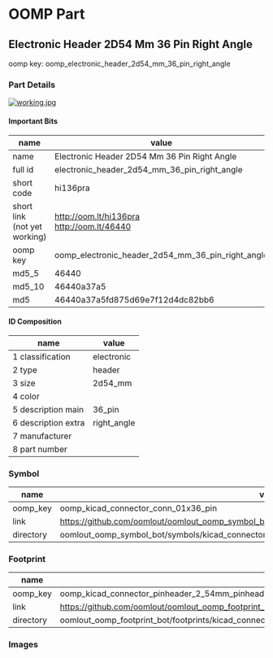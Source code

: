 # OOMP Part  
## Electronic Header 2D54 Mm 36 Pin Right Angle  
  
oomp key: oomp_electronic_header_2d54_mm_36_pin_right_angle  
  
### Part Details  
  
[![working.jpg](working_600.jpg)](working.jpg)  
  
#### Important Bits  
| name | value | 
| --- | --- | 
| name | Electronic Header 2D54 Mm 36 Pin Right Angle | 
| full id | electronic_header_2d54_mm_36_pin_right_angle | 
| short code | hi136pra | 
| short link<br>(not yet working) | http://oom.lt/hi136pra<br>http://oom.lt/46440 | 
| oomp key | oomp_electronic_header_2d54_mm_36_pin_right_angle | 
| md5_5 | 46440 | 
| md5_10 | 46440a37a5 | 
| md5 | 46440a37a5fd875d69e7f12d4dc82bb6 | 
#### ID Composition  
| name | value | 
| --- | --- | 
| 1 classification | electronic | 
| 2 type | header | 
| 3 size | 2d54_mm | 
| 4 color |  | 
| 5 description main | 36_pin | 
| 6 description extra | right_angle | 
| 7 manufacturer |  | 
| 8 part number |  | 
### Symbol  
| name | value | 
| --- | --- | 
| oomp_key | oomp_kicad_connector_conn_01x36_pin | 
| link | https://github.com/oomlout/oomlout_oomp_symbol_bot/tree/main/symbols/kicad_connector_conn_01x36_pin | 
| directory | oomlout_oomp_symbol_bot/symbols/kicad_connector_conn_01x36_pin//working/working.kicad_sym | 
### Footprint  
| name | value | 
| --- | --- | 
| oomp_key | oomp_kicad_connector_pinheader_2_54mm_pinheader_1x36_p2_54mm_vertical | 
| link | https://github.com/oomlout/oomlout_oomp_footprint_bot/tree/main/foootprntss/kicad_connector_pinheader_2_54mm_pinheader_1x36_p2_54mm_vertical | 
| directory | oomlout_oomp_footprint_bot/footprints/kicad_connector_pinheader_2_54mm_pinheader_1x36_p2_54mm_vertical//working/working.kicad_mod | 
### Images  
